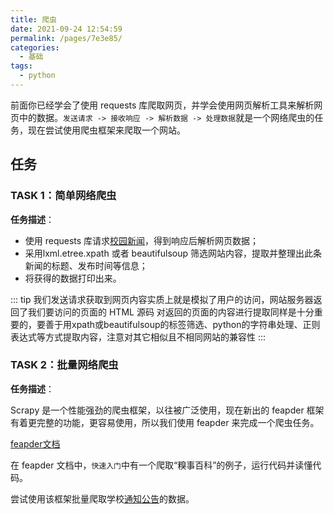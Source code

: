 ```yaml
---
title: 爬虫
date: 2021-09-24 12:54:59
permalink: /pages/7e3e85/
categories:
  - 基础
tags:
  - python
---
```


前面你已经学会了使用 requests 库爬取网页，并学会使用网页解析工具来解析网页中的数据。`发送请求 -> 接收响应 -> 解析数据 -> 处理数据`就是一个网络爬虫的任务，现在尝试使用爬虫框架来爬取一个网站。

## 任务

### TASK 1：简单网络爬虫

**任务描述**：

+ 使用 requests 库请求[校园新闻](http://today.hitwh.edu.cn/2018/1119/c1026a100732/page.htm)，得到响应后解析网页数据；
+ 采用lxml.etree.xpath 或者 beautifulsoup 筛选网站内容，提取并整理出此条新闻的标题、发布时间等信息；
+ 将获得的数据打印出来。

::: tip
我们发送请求获取到网页内容实质上就是模拟了用户的访问，网站服务器返回了我们要访问的页面的 HTML 源码
对返回的页面的内容进行提取同样是十分重要的，要善于用xpath或beautifulsoup的标签筛选、python的字符串处理、正则表达式等方式提取内容，注意对其它相似且不相同网站的兼容性
:::

### TASK 2：批量网络爬虫

**任务描述**：

Scrapy 是一个性能强劲的爬虫框架，以往被广泛使用，现在新出的 feapder 框架有着更完整的功能，更容易使用，所以我们使用 feapder 来完成一个爬虫任务。

[feapder文档](https://boris-code.gitee.io/feapder/#)

在 feapder 文档中，`快速入门`中有一个爬取“糗事百科”的例子，运行代码并读懂代码。

尝试使用该框架批量爬取学校[通知公告](http://today.hitwh.edu.cn/_s31/1024/list.psp)的数据。